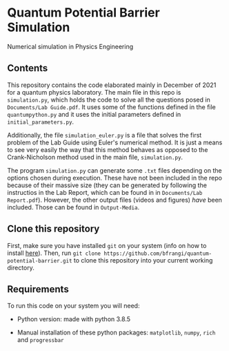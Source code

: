 # Quantum Potential Barrier Simulation
Numerical simulation in Physics Engineering

## Contents

This repository contains the code elaborated mainly in December of 2021 for a quantum physics laboratory. The main file in this repo is ```simulation.py```, which holds the code to solve all the questions posed in ```Documents/Lab Guide.pdf```. It uses some of the functions defined in the file ```quantumpython.py``` and it uses the initial parameters defined in ```initial_parameters.py```.

Additionally, the file ```simulation_euler.py``` is a file that solves the first problem of the Lab Guide using Euler's numerical method. It is just a means to see very easily the way that this method behaves as opposed to the Crank-Nicholson method used in the main file, ```simulation.py```.

The program ```simulation.py``` can generate some ```.txt``` files depending on the options chosen during execution. These have not been included in the repo because of their massive size (they can be generated by following the instructios in the Lab Report, which can be found in in ```Documents/Lab Report.pdf```). However, the other output files (videos and figures) *have* been included. Those can be found in ```Output-Media```.

## Clone this repository
First, make sure you have installed ```git``` on your system (info on how to install [here](https://github.com/git-guides/install-git)). Then, run ```git clone https://github.com/bfrangi/quantum-potential-barrier.git``` to clone this repository into your current working directory.

## Requirements

To run this code on your system you will need:

- Python version: made with python 3.8.5

- Manual installation of these python packages: ```matplotlib```, ```numpy```, ```rich``` and ```progressbar```
